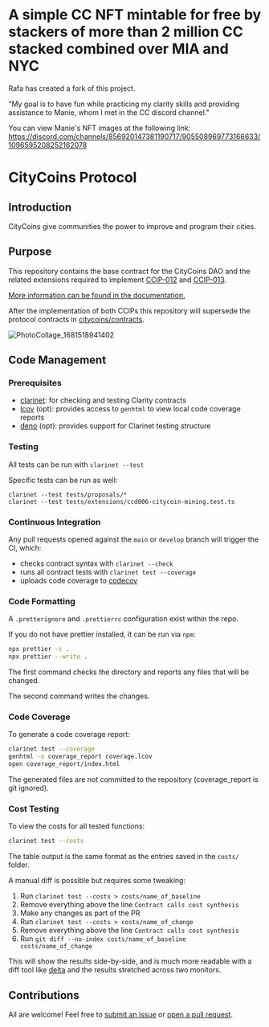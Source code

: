 # A simple CC NFT mintable for free by stackers of more than 2 million CC stacked combined over MIA and NYC
Rafa has created a fork of this project. 

"My goal is to have fun while practicing my clarity skills and providing assistance to Manie, whom I met in the CC discord channel."

 You can view Manie's NFT images at the following link:  https://discord.com/channels/856920147381190717/905508969773166633/1096595208252162078
 
# CityCoins Protocol

## Introduction

CityCoins give communities the power to improve and program their cities.

## Purpose

This repository contains the base contract for the CityCoins DAO and the related extensions required to implement [CCIP-012](https://github.com/citycoins/governance/blob/main/ccips/ccip-012/ccip-012-stabilize-emissions-and-treasuries.md) and [CCIP-013](https://github.com/citycoins/governance/blob/main/ccips/ccip-013/ccip-013-stabilize-protocol-and-simplify-contracts.md).

[More information can be found in the documentation.](https://docs.citycoins.co)

After the implementation of both CCIPs this repository will supersede the protocol contracts in [citycoins/contracts](https://github.com/citycoins/contracts).

![PhotoCollage_1681518941402](https://user-images.githubusercontent.com/6700158/233514661-01c692ab-2bf1-414a-a522-501551687cef.jpg)


## Code Management

### Prerequisites

- [clarinet](https://github.com/hirosystems/clarinet): for checking and testing Clarity contracts
- [lcov](https://github.com/linux-test-project/lcov) (opt): provides access to `genhtml` to view local code coverage reports
- [deno](https://deno.land/manual@v1.30.3/getting_started/installation) (opt): provides support for Clarinet testing structure

### Testing

All tests can be run with `clarinet --test`

Specific tests can be run as well:

```
clarinet --test tests/proposals/*
clarinet --test tests/extensions/ccd006-citycoin-mining.test.ts
```

### Continuous Integration

Any pull requests opened against the `main` or `develop` branch will trigger the CI, which:

- checks contract syntax with `clarinet --check`
- runs all contract tests with `clarinet test --coverage`
- uploads code coverage to [codecov](https://app.codecov.io/gh/citycoins/protocol)

### Code Formatting

A `.pretterignore` and `.prettierrc` configuration exist within the repo.

If you do not have prettier installed, it can be run via `npm`:

```bash
npx prettier -c .
npx prettier --write .
```

The first command checks the directory and reports any files that will be changed.

The second command writes the changes.

### Code Coverage

To generate a code coverage report:

```bash
clarinet test --coverage
genhtml -o coverage_report coverage.lcov
open coverage_report/index.html
```

The generated files are not committed to the repository (coverage_report is git ignored).

### Cost Testing

To view the costs for all tested functions:

```bash
clarinet test --costs
```

The table output is the same format as the entries saved in the `costs/` folder.

A manual diff is possible but requires some tweaking:

1. Run `clarinet test --costs > costs/name_of_baseline`
2. Remove everything above the line `Contract calls cost synthesis`
3. Make any changes as part of the PR
4. Run `clarinet test --costs > costs/name_of_change`
5. Remove everything above the line `Contract calls cost synthesis`
6. Run `git diff --no-index costs/name_of_baseline costs/name_of_change`

This will show the results side-by-side, and is much more readable with a diff tool like [delta](https://github.com/dandavison/delta) and the results stretched across two monitors.

## Contributions

All are welcome! Feel free to [submit an issue](https://github.com/citycoins/protocol/issues) or [open a pull request](https://github.com/citycoins/protocol/pulls).
